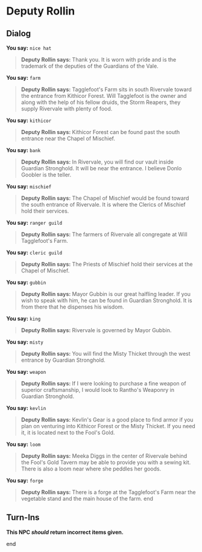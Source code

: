 # Deputy Rollin


## Dialog

**You say:** `nice hat`



>**Deputy Rollin says:** Thank you. It is worn with pride and is the trademark of the deputies of the Guardians of the Vale.

**You say:** `farm`



>**Deputy Rollin says:** Tagglefoot's Farm sits in south Rivervale toward the entrance from Kithicor Forest. Will Tagglefoot is the owner and along with the help of his fellow druids, the Storm Reapers, they supply Rivervale with plenty of food.

**You say:** `kithicor`



>**Deputy Rollin says:** Kithicor Forest can be found past the south entrance near the Chapel of Mischief.

**You say:** `bank`



>**Deputy Rollin says:** In Rivervale, you will find our vault inside Guardian Stronghold. It will be near the entrance. I believe Donlo Goobler is the teller.

**You say:** `mischief`



>**Deputy Rollin says:** The Chapel of Mischief would be found toward the south entrance of Rivervale. It is where the Clerics of Mischief hold their services.

**You say:** `ranger guild`



>**Deputy Rollin says:** The farmers of Rivervale all congregate at Will Tagglefoot's Farm.

**You say:** `cleric guild`



>**Deputy Rollin says:** The Priests of Mischief hold their services at the Chapel of Mischief.

**You say:** `gubbin`



>**Deputy Rollin says:** Mayor Gubbin is our great halfling leader. If you wish to speak with him, he can be found in Guardian Stronghold. It is from there that he dispenses his wisdom.

**You say:** `king`



>**Deputy Rollin says:** Rivervale is governed by Mayor Gubbin.

**You say:** `misty`



>**Deputy Rollin says:** You will find the Misty Thicket through the west entrance by Guardian Stronghold.

**You say:** `weapon`



>**Deputy Rollin says:** If I were looking to purchase a fine weapon of superior craftsmanship, I would look to Rantho's Weaponry in Guardian Stronghold.

**You say:** `kevlin`



>**Deputy Rollin says:** Kevlin's Gear is a good place to find armor if you plan on venturing into Kithicor Forest or the Misty Thicket. If you need it, it is located next to the Fool's Gold.

**You say:** `loom`



>**Deputy Rollin says:** Meeka Diggs in the center of Rivervale behind the Fool's Gold Tavern may be able to provide you with a sewing kit. There is also a loom near where she peddles her goods.

**You say:** `forge`



>**Deputy Rollin says:** There is a forge at the Tagglefoot's Farm near the vegetable stand and the main house of the farm.
end



## Turn-Ins



**This NPC *should* return incorrect items given.**

end